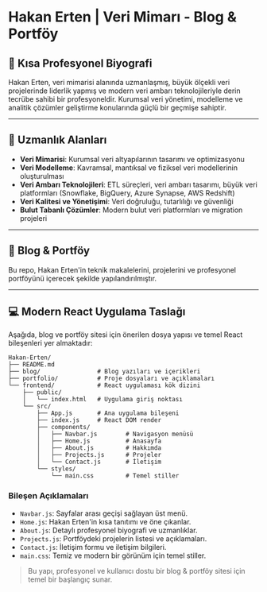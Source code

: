 # Hakan Erten | Veri Mimarı - Blog & Portföy

## 👤 Kısa Profesyonel Biyografi
Hakan Erten, veri mimarisi alanında uzmanlaşmış, büyük ölçekli veri projelerinde liderlik yapmış ve modern veri ambarı teknolojileriyle derin tecrübe sahibi bir profesyoneldir. Kurumsal veri yönetimi, modelleme ve analitik çözümler geliştirme konularında güçlü bir geçmişe sahiptir.

---

## 🚀 Uzmanlık Alanları
- **Veri Mimarisi**: Kurumsal veri altyapılarının tasarımı ve optimizasyonu
- **Veri Modelleme**: Kavramsal, mantıksal ve fiziksel veri modellerinin oluşturulması
- **Veri Ambarı Teknolojileri**: ETL süreçleri, veri ambarı tasarımı, büyük veri platformları (Snowflake, BigQuery, Azure Synapse, AWS Redshift)
- **Veri Kalitesi ve Yönetişimi**: Veri doğruluğu, tutarlılığı ve güvenliği
- **Bulut Tabanlı Çözümler**: Modern bulut veri platformları ve migration projeleri

---

## 📝 Blog & Portföy
Bu repo, Hakan Erten'in teknik makalelerini, projelerini ve profesyonel portföyünü içerecek şekilde yapılandırılmıştır.

---

## 💻 Modern React Uygulama Taslağı
Aşağıda, blog ve portföy sitesi için önerilen dosya yapısı ve temel React bileşenleri yer almaktadır:

```
Hakan-Erten/
├── README.md
├── blog/                # Blog yazıları ve içerikleri
├── portfolio/           # Proje dosyaları ve açıklamaları
└── frontend/            # React uygulaması kök dizini
    ├── public/
    │   └── index.html   # Uygulama giriş noktası
    └── src/
        ├── App.js       # Ana uygulama bileşeni
        ├── index.js     # React DOM render
        ├── components/
        │   ├── Navbar.js        # Navigasyon menüsü
        │   ├── Home.js          # Anasayfa
        │   ├── About.js         # Hakkımda
        │   ├── Projects.js      # Projeler
        │   └── Contact.js       # İletişim
        └── styles/
            └── main.css         # Temel stiller
```

### Bileşen Açıklamaları
- `Navbar.js`: Sayfalar arası geçişi sağlayan üst menü.
- `Home.js`: Hakan Erten'in kısa tanıtımı ve öne çıkanlar.
- `About.js`: Detaylı profesyonel biyografi ve uzmanlıklar.
- `Projects.js`: Portföydeki projelerin listesi ve açıklamaları.
- `Contact.js`: İletişim formu ve iletişim bilgileri.
- `main.css`: Temiz ve modern bir görünüm için temel stiller.

> Bu yapı, profesyonel ve kullanıcı dostu bir blog & portföy sitesi için temel bir başlangıç sunar.

